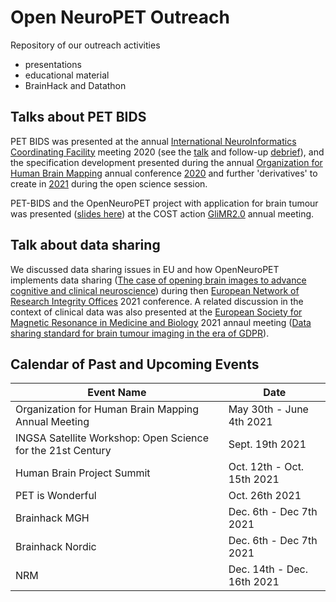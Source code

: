 # Open NeuroPET Outreach

Repository of our outreach activities
- presentations
- educational material
- BrainHack and Datathon

## Talks about PET BIDS

PET BIDS was presented at the annual [International NeuroInformatics Coordinating Facility](https://www.incf.org/about-incf) meeting 2020 (see the [talk](https://drive.google.com/file/d/1dl_crraH6LQ-LyrrWOPEg2Cx5M7fpdMR/view?usp=sharing) and follow-up [debrief](https://www.youtube.com/watch?v=S-S0bCYimq0)), and the specification development presented during the annual [Organization for Human Brain Mapping](https://www.humanbrainmapping.org/) annual conference [2020](https://www.youtube.com/watch?v=PaTeKKxKzrw) and further 'derivatives' to create in [2021](https://www.youtube.com/watch?v=2ThzGy40Iig) during the open science session.

PET-BIDS and the OpenNeuroPET project with application for brain tumour was presented ([slides here](https://doi.org/10.6084/m9.figshare.16652794.v1)) at the COST action [GliMR2.0](https://glimr.eu/) annual meeting.

## Talk about data sharing

We discussed data sharing issues in EU and how OpenNeuroPET implements data sharing ([The case of opening brain images to advance cognitive and clinical neuroscience](https://doi.org/10.6084/m9.figshare.16652761.v1)) during then [European Network of Research Integrity Offices](http://www.enrio.eu/) 2021 conference. A related discussion in the context of clinical data was also presented at the [European Society for Magnetic Resonance in Medicine and Biology](https://www.esmrmb.org/congress/esmrmb-2021/) 2021 annaul meeting ([Data sharing standard for brain tumour imaging in the era of GDPR](https://doi.org/10.6084/m9.figshare.16676521.v1)).

## Calendar of Past and Upcoming Events

| Event Name | Date |
| ---------- | -------- |
| Organization for Human Brain Mapping Annual Meeting  | May 30th - June 4th 2021 |
| INGSA Satellite Workshop: Open Science for the 21st Century | Sept. 19th 2021 |
| Human Brain Project Summit | Oct. 12th - Oct. 15th 2021 |
| PET is Wonderful | Oct. 26th 2021 |
| Brainhack MGH | Dec. 6th - Dec 7th 2021 |
| Brainhack Nordic | Dec. 6th - Dec 7th 2021 |
| NRM | Dec. 14th - Dec. 16th 2021 |

